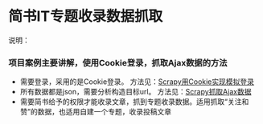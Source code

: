 # 简书IT专题收录数据抓取
说明：
### 项目案例主要讲解，使用Cookie登录，抓取Ajax数据的方法
* 需要登录，采用的是Cookie登录。
  方法见：[Scrapy用Cookie实现模拟登录](http://www.jianshu.com/p/887af1ab4200)
* 所有数据都是json，需要分析构造目标url。
  方法见：[Scrapy抓取Ajax数据](http://www.jianshu.com/p/1ecf087ac741)
* 需要简书给予的权限才能收录文章，抓到专题收录数据。适用抓取“关注和赞”的数据，也适用自建一个专题，收录投稿文章

